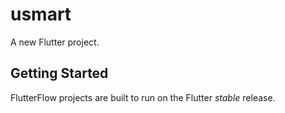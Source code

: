 # usmart

A new Flutter project.

## Getting Started

FlutterFlow projects are built to run on the Flutter _stable_ release.
